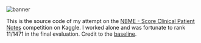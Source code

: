 ![banner](https://storage.googleapis.com/kaggle-competitions/kaggle/33607/logos/header.png?t=2022-01-24-18-05-41)

This is the source code of my attempt on the  [NBME - Score Clinical Patient Notes](https://www.kaggle.com/c/nbme-score-clinical-patient-notes) competition on Kaggle. I worked alone and was fortunate to rank 11/1471 in the final evaluation. Credit to the [baseline](https://www.kaggle.com/code/yasufuminakama/nbme-deberta-base-baseline-train).
